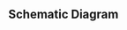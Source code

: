 ## Schematic Diagram

<rk-img
  src="/assets/images/datasheet/rak811/schematic-diagram/ghs8zbyhzisoqxezofnz.jpg"
  width="100%"
  figure-number="7"
  caption="Reference Design"
/>
